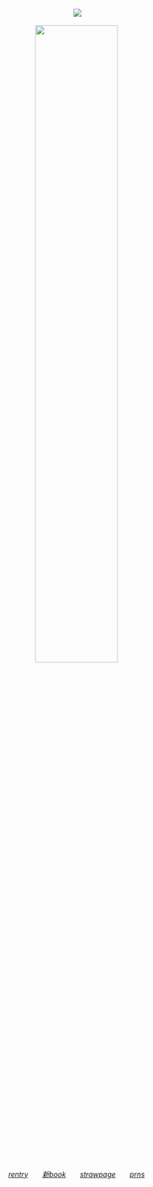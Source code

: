 ‎ 
‎ 
‎ 
‎ <div align="center">
‎ 
‎ 

‎ 
‎ ![](https://komarev.com/ghpvc/?username=theplasticbeach&color=5a5a5a&style=plastic&label=❔　)
‎ 
‎ 
<div align="center">
    
<img width="57%" src="https://files.catbox.moe/aafjpf.png">　
   
‎ 
‎ 
‎ 
‎ 

<h6 align>
<a href="https://rentry.co/phase6murdoc" target="_blank">rentry​</a>　　<a href="https://notgonnaflipoff.atabook.org" target="_blank">新book</a>　　<a href="https://phase6murdoc.straw.page/" target="_blank">strawpage</a>　　<a href="https://pronouns.cc/@theplasticbeach" target="_blank">prns​</a>


    
⠀⠀⠀

‎ 
‎ 
‎ 
‎ 
‎ 
‎ 
‎ 
‎ 
‎ 

‎ 
‎ 
‎ 
‎ 

‎ 
